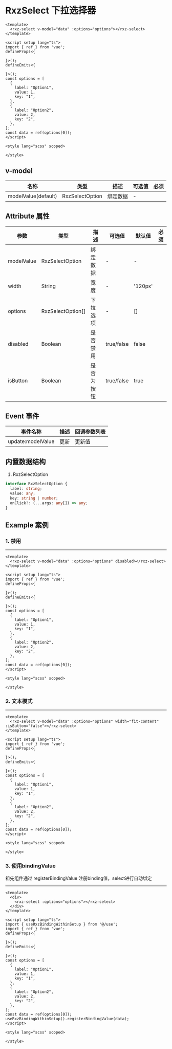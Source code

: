 # RxzSelect 下拉选择器

<TestRxzSelect></TestRxzSelect>

```vue
<template>
  <rxz-select v-model="data" :options="options"></rxz-select>
</template>

<script setup lang="ts">
import { ref } from 'vue';
defineProps<{

}>();
defineEmits<{

}>();
const options = [
  {
    label: "Option1",
    value: 1,
    key: "1",
  },
  {
    label: "Option2",
    value: 2,
    key: "2",
  },
];
const data = ref(options[0]);
</script>

<style lang="scss" scoped>

</style>

```

## v-model

| 名称                  | 类型  | 描述                       | 可选值 | 必须  |
| ------------------- | --- | ------------------------ | --- | --- |
| modelValue(default) | RxzSelectOption | 绑定数据 | -   |     |

## Attribute 属性

| 参数       | 类型               | 描述     | 可选值     | 默认值  | 必须 |
| ---------- | ------------------ | -------- | ---------- | ------- | ---- |
| modelValue | RxzSelectOption                | 绑定数据 | -          | -      |      |
| width      | String             | 宽度     | -          | '120px' |      |
| options    | RxzSelectOption[] | 下拉选项 | -          | []      |      |
| disabled   | Boolean            | 是否禁用 | true/false | false   |      |
| isButton   | Boolean            | 是否为按钮 | true/false | true   |      |

## Event 事件

| 事件名称              | 描述  | 回调参数列表 |
| ----------------- | --- | ------ |
| update:modelValue | 更新  | 更新值    |

## 内置数据结构

1. RxzSelectOption

```ts
interface RxzSelectOption {
  label: string;
  value: any;
  key: string | number;
  onClick?: (...args: any[]) => any;
}
```



## Example 案例

### 1. 禁用

---

<TestRxzSelectExp1></TestRxzSelectExp1>

```vue
<template>
  <rxz-select v-model="data" :options="options" disabled></rxz-select>
</template>

<script setup lang="ts">
import { ref } from 'vue';
defineProps<{

}>();
defineEmits<{

}>();
const options = [
  {
    label: "Option1",
    value: 1,
    key: "1",
  },
  {
    label: "Option2",
    value: 2,
    key: "2",
  },
];
const data = ref(options[0]);
</script>

<style lang="scss" scoped>

</style>
```

### 2. 文本模式

---

<TestRxzSelectExp2></TestRxzSelectExp2>

```vue
<template>
  <rxz-select v-model="data" :options="options" width="fit-content" :isButton="false"></rxz-select>
</template>

<script setup lang="ts">
import { ref } from 'vue';
defineProps<{

}>();
defineEmits<{

}>();
const options = [
  {
    label: "Option1",
    value: 1,
    key: "1",
  },
  {
    label: "Option2",
    value: 2,
    key: "2",
  },
];
const data = ref(options[0]);
</script>

<style lang="scss" scoped>

</style>
```

### 3. 使用bindingValue

祖先组件通过 registerBindingValue 注册binding值，select进行自动绑定

---

<TestRxzSelectExp3></TestRxzSelectExp3>

```vue
<template>
  <div>
    <rxz-select :options="options"></rxz-select>
  </div>
</template>

<script setup lang="ts">
import { useRxzBindingWithinSetup } from '@/use';
import { ref } from 'vue';
defineProps<{

}>();
defineEmits<{

}>();
const options = [
  {
    label: "Option1",
    value: 1,
    key: "1",
  },
  {
    label: "Option2",
    value: 2,
    key: "2",
  },
];
const data = ref(options[0]);
useRxzBindingWithinSetup().registerBindingValue(data);
</script>

<style lang="scss" scoped>

</style>
```